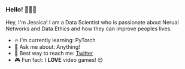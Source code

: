 ### Hello! :wave::woman_technologist:

Hey, I'm Jessica! I am a Data Scientist who is passionate about Nerual Networks and Data Ethics and how they can improve peoples lives.

- :fire: I’m currently learning: PyTorch
- 💬 Ask me about: Anything!
- :iphone: Best way to reach me: [Twitter](https://twitter.com/j_kimbril)
- :video_game: Fun fact: I **LOVE** video games! :heart_eyes:
